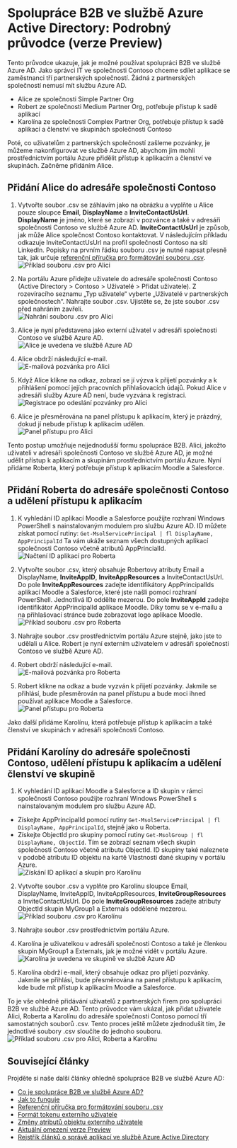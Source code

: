 <properties
   pageTitle="Podrobný průvodce pro verzi Preview spolupráce B2B ve službě Azure Active Directory | Microsoft Azure"
   description="Spolupráce B2B ve službě Azure Active Directory podporuje vaše vztahy s ostatními společnostmi tím, že vašim obchodním partnerům umožní selektivní přístup ke podnikovým aplikacím"
   services="active-directory"
   documentationCenter=""
   authors="viv-liu"
   manager="cliffdi"
   editor=""
   tags=""/>

<tags
   ms.service="active-directory"
   ms.devlang="NA"
   ms.topic="get-started-article"
   ms.tgt_pltfrm="NA"
   ms.workload="identity"
   ms.date="05/09/2016"
   ms.author="viviali"/>

# Spolupráce B2B ve službě Azure Active Directory: Podrobný průvodce (verze Preview)

Tento průvodce ukazuje, jak je možné používat spolupráci B2B ve službě Azure AD. Jako správci IT ve společnosti Contoso chceme sdílet aplikace se zaměstnanci tří partnerských společností. Žádná z partnerských společností nemusí mít službu Azure AD.

- Alice ze společnosti Simple Partner Org
- Robert ze společnosti Medium Partner Org, potřebuje přístup k sadě aplikací
- Karolína ze společnosti Complex Partner Org, potřebuje přístup k sadě aplikací a členství ve skupinách společnosti Contoso

Poté, co uživatelům z partnerských společností zašleme pozvánky, je můžeme nakonfigurovat ve službě Azure AD, abychom jim mohli prostřednictvím portálu Azure přidělit přístup k aplikacím a členství ve skupinách. Začněme přidáním Alice.

## Přidání Alice do adresáře společnosti Contoso
1. Vytvořte soubor .csv se záhlavím jako na obrázku a vyplňte u Alice pouze sloupce **Email**, **DisplayName** a **InviteContactUsUrl**. **DisplayName** je jméno, které se zobrazí v pozvánce a také v adresáři společnosti Contoso ve službě Azure AD. **InviteContactUsUrl** je způsob, jak může Alice společnost Contoso kontaktovat. V následujícím příkladu odkazuje InviteContactUsUrl na profil společnosti Contoso na síti LinkedIn. Popisky na prvním řádku souboru .csv je nutné napsat přesně tak, jak určuje [referenční příručka pro formátování souboru .csv](active-directory-b2b-references-csv-file-format.md).  
![Příklad souboru .csv pro Alici](./media/active-directory-b2b-detailed-walkthrough/AliceCSV.png)

2. Na portálu Azure přidejte uživatele do adresáře společnosti Contoso (Active Directory > Contoso > Uživatelé > Přidat uživatele). Z rozevíracího seznamu „Typ uživatele“ vyberte „Uživatelé v partnerských společnostech“. Nahrajte soubor .csv. Ujistěte se, že jste soubor .csv před nahráním zavřeli.  
![Nahrání souboru .csv pro Alici](./media/active-directory-b2b-detailed-walkthrough/AliceUpload.png)

3. Alice je nyní představena jako externí uživatel v adresáři společnosti Contoso ve službě Azure AD.  
![Alice je uvedena ve službě Azure AD](./media/active-directory-b2b-detailed-walkthrough/AliceInAD.png)

4. Alice obdrží následující e-mail.  
![E-mailová pozvánka pro Alici](./media/active-directory-b2b-detailed-walkthrough/AliceEmail.png)

5. Když Alice klikne na odkaz, zobrazí se jí výzva k přijetí pozvánky a k přihlášení pomocí jejích pracovních přihlašovacích údajů. Pokud Alice v adresáři služby Azure AD není, bude vyzvána k registraci.  
![Registrace po odeslání pozvánky pro Alici](./media/active-directory-b2b-detailed-walkthrough/AliceSignUp.png)

6. Alice je přesměrována na panel přístupu k aplikacím, který je prázdný, dokud jí nebude přístup k aplikacím udělen.  
![Panel přístupu pro Alici](./media/active-directory-b2b-detailed-walkthrough/AliceAccessPanel.png)

Tento postup umožňuje nejjednodušší formu spolupráce B2B. Alici, jakožto uživateli v adresáři společnosti Contoso ve službě Azure AD, je možné udělit přístup k aplikacím a skupinám prostřednictvím portálu Azure. Nyní přidáme Roberta, který potřebuje přístup k aplikacím Moodle a Salesforce.

## Přidání Roberta do adresáře společnosti Contoso a udělení přístupu k aplikacím
1. K vyhledání ID aplikací Moodle a Salesforce použijte rozhraní Windows PowerShell s nainstalovaným modulem pro službu Azure AD. ID můžete získat pomocí rutiny: `Get-MsolServicePrincipal | fl DisplayName, AppPrincipalId` Ta vám ukáže seznam všech dostupných aplikací společnosti Contoso včetně atributů AppPrincialId.  
![Načtení ID aplikací pro Roberta](./media/active-directory-b2b-detailed-walkthrough/BobPowerShell.png)

2. Vytvořte soubor .csv, který obsahuje Robertovy atributy Email a DisplayName, **InviteAppID**, **InviteAppResources** a InviteContactUsUrl. Do pole **InviteAppResources** zadejte identifikátory AppPrincipalIds aplikací Moodle a Salesforce, které jste našli pomocí rozhraní PowerShell. Jednotlivá ID oddělte mezerou. Do pole **InviteAppId** zadejte identifikátor AppPrincipalId aplikace Moodle. Díky tomu se v e-mailu a na přihlašovací stránce bude zobrazovat logo aplikace Moodle.  
![Příklad souboru .csv pro Roberta](./media/active-directory-b2b-detailed-walkthrough/BobCSV.png)

3. Nahrajte soubor .csv prostřednictvím portálu Azure stejně, jako jste to udělali u Alice. Robert je nyní externím uživatelem v adresáři společnosti Contoso ve službě Azure AD.

4. Robert obdrží následující e-mail.  
![E-mailová pozvánka pro Roberta](./media/active-directory-b2b-detailed-walkthrough/BobEmail.png)

5. Robert klikne na odkaz a bude vyzván k přijetí pozvánky. Jakmile se přihlásí, bude přesměrován na panel přístupu a bude moci ihned používat aplikace Moodle a Salesforce.  
![Panel přístupu pro Roberta](./media/active-directory-b2b-detailed-walkthrough/BobAccessPanel.png)

Jako další přidáme Karolínu, která potřebuje přístup k aplikacím a také členství ve skupinách v adresáři společnosti Contoso.

## Přidání Karolíny do adresáře společnosti Contoso, udělení přístupu k aplikacím a udělení členství ve skupině

1. K vyhledání ID aplikací Moodle a Salesforce a ID skupin v rámci společnosti Contoso použijte rozhraní Windows PowerShell s nainstalovaným modulem pro službu Azure AD.
 - Získejte AppPrincipalId pomocí rutiny `Get-MsolServicePrincipal | fl DisplayName, AppPrincipalId`, stejně jako u Roberta.
 - Získejte ObjectId pro skupiny pomocí rutiny `Get-MsolGroup | fl DisplayName, ObjectId`. Tím se zobrazí seznam všech skupin společnosti Contoso včetně atributu ObjectId. ID skupiny také naleznete v podobě atributu ID objektu na kartě Vlastnosti dané skupiny v portálu Azure.  
![Získání ID aplikací a skupin pro Karolínu](./media/active-directory-b2b-detailed-walkthrough/CarolPowerShell.png)

2. Vytvořte soubor .csv a vyplňte pro Karolínu sloupce Email, DisplayName, InviteAppID, InviteAppResources, **InviteGroupResources** a InviteContactUsUrl. Do pole **InviteGroupResources** zadejte atributy ObjectId skupin MyGroup1 a Externals oddělené mezerou.  
![Příklad souboru .csv pro Karolínu](./media/active-directory-b2b-detailed-walkthrough/CarolCSV.png)

3. Nahrajte soubor .csv prostřednictvím portálu Azure.

4. Karolína je uživatelkou v adresáři společnosti Contoso a také je členkou skupin MyGroup1 a Externals, jak je možné vidět v portálu Azure.  
![Karolína je uvedena ve skupině ve službě Azure AD](./media/active-directory-b2b-detailed-walkthrough/CarolGroup.png)

5. Karolína obdrží e-mail, který obsahuje odkaz pro přijetí pozvánky. Jakmile se přihlásí, bude přesměrována na panel přístupu k aplikacím, kde bude mít přístup k aplikacím Moodle a Salesforce.  

To je vše ohledně přidávání uživatelů z partnerských firem pro spolupráci B2B ve službě Azure AD. Tento průvodce vám ukázal, jak přidat uživatele Alici, Roberta a Karolínu do adresáře společnosti Contoso pomocí tří samostatných souborů .csv. Tento proces ještě můžete zjednodušit tím, že jednotlivé soubory .csv sloučíte do jednoho souboru.  
![Příklad souboru .csv pro Alici, Roberta a Karolínu](./media/active-directory-b2b-detailed-walkthrough/CombinedCSV.png)

## Související články
Projděte si naše další články ohledně spolupráce B2B ve službě Azure AD:

- [Co je spolupráce B2B ve službě Azure AD?](active-directory-b2b-what-is-azure-ad-b2b.md)
- [Jak to funguje](active-directory-b2b-how-it-works.md)
- [Referenční příručka pro formátování souboru .csv](active-directory-b2b-references-csv-file-format.md)
- [Formát tokenu externího uživatele](active-directory-b2b-references-external-user-token-format.md)
- [Změny atributů objektu externího uživatele](active-directory-b2b-references-external-user-object-attribute-changes.md)
- [Aktuální omezení verze Preview](active-directory-b2b-current-preview-limitations.md)
- [Rejstřík článků o správě aplikací ve službě Azure Active Directory](active-directory-apps-index.md)



<!--HONumber=Jun16_HO2-->


